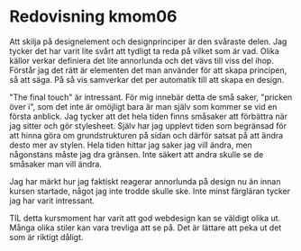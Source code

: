 ---
---
Redovisning kmom06
=========================

Att skilja på designelement och designprinciper är den svåraste delen. Jag tycker det har varit lite svårt att tydligt ta reda på vilket som är vad. Olika källor verkar definiera det lite annorlunda
och det vävs till viss del ihop.
Förstår jag det rätt är elementen det man använder för att skapa principen, så att säga.
På så vis samverkar det per automatik till att skapa en design.

"The final touch" är intressant.
För mig innebär detta de små saker, "pricken över i", som det inte är omöjligt bara är man själv som kommer se vid en första anblick.
Jag tycker att det hela tiden finns småsaker att förbättra när jag sitter och gör stylesheet.
Själv har jag upplevt tiden som begränsad för att hinna göra om grundstrukturen på sidan och därför satsat på att ändra desto mer av stylen.
Hela tiden hittar jag saker jag vill ändra, men någonstans måste jag dra gränsen.
Inte säkert att andra skulle se de småsaker man vill ändra.

Jag har märkt hur jag faktiskt reagerar annorlunda på design nu än innan kursen startade, något jag inte trodde skulle ske.
Inte minst färgläran tycker jag har varit intressant.

TIL detta kursmoment har varit att god webdesign kan se väldigt olika ut. Många olika stiler kan vara trevliga att se på.
Det är lättare att peka ut det som är riktigt dåligt.
